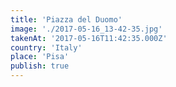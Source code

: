 ```yaml
---
title: 'Piazza del Duomo'
image: './2017-05-16_13-42-35.jpg'
takenAt: '2017-05-16T11:42:35.000Z'
country: 'Italy'
place: 'Pisa'
publish: true
---
```

